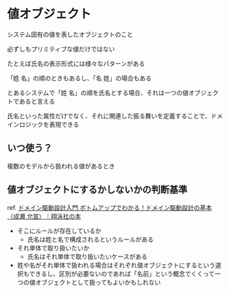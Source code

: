 # 値オブジェクト

システム固有の値を表したオブジェクトのこと

必ずしもプリミティブな値だけではない

たとえば氏名の表示形式には様々なパターンがある

「姓 名」の順のときもあるし、「名 姓」の場合もある

とあるシステムで「姓 名」の順を氏名とする場合、それは一つの値オブジェクトであると言える

氏名といった属性だけでなく、それに関連した振る舞いを定義することで、ドメインロジックを表現できる

## いつ使う？

複数のモデルから扱われる値があるとき

## 値オブジェクトにするかしないかの判断基準

ref. [ドメイン駆動設計入門 ボトムアップでわかる！ドメイン駆動設計の基本（成瀬 允宣）｜翔泳社の本](https://www.shoeisha.co.jp/book/detail/9784798150727)

- そこにルールが存在しているか
  - 氏名は姓と名で構成されるというルールがある
- それ単体で取り扱いたいか
  - 氏名はそれ単体で取り扱いたいケースがある
- 姓や名がそれ単体で扱われる場合はそれぞれ値オブジェクトにするという選択もできるし、区別が必要ないのであれば「名前」という概念でくくって一つの値オブジェクトとして扱ってもよいかもしれない
